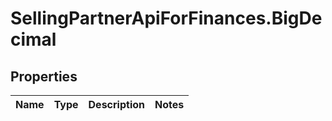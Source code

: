 # SellingPartnerApiForFinances.BigDecimal

## Properties
Name | Type | Description | Notes
------------ | ------------- | ------------- | -------------
